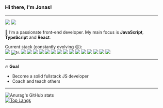 ### Hi there, I'm Jonas!

<hr>

[<img src="https://img.shields.io/static/v1?logo=gmail&label&color=EA4335&message=Jonas Bne&logoColor=white&logoWidth=20">](mailto:JonasBne@gmail.com)
[<img src="https://img.shields.io/static/v1?logo=linkedin&label&color=0A66C2&message=Jonas Bne&logoColor=white&logoWidth=20">](https://www.linkedin.com/in/jonas-boone-09bb41121/)

👋 I’m a passionate front-end developer. My main focus is **JavaScript**, **TypeScript** and **React**.
<br/>

Current stack (constantly evolving 😉):
<br/>
<img src="https://img.shields.io/static/v1?logo=javascript&label&color=F7DF1E&message=JavaScript&logoColor=black&logoWidth=20">
![ts](https://badgen.net/badge/-/TypeScript?icon=typescript&label&labelColor=blue&color=555555)
<img src="https://img.shields.io/static/v1?logo=react&label&color=61DAFB&message=React&logoColor=black&logoWidth=20">
<img src="https://img.shields.io/static/v1?logo=sass&label&color=CC6699&message=SCSS&logoColor=white&logoWidth=20">
<img src="https://img.shields.io/static/v1?logo=css3&label&color=1572B6&message=CSS&logoColor=white&logoWidth=20">
<img src="https://img.shields.io/static/v1?logo=html5&label&color=E34F26&message=HTML&logoColor=white&logoWidth=20">
<img src="https://img.shields.io/static/v1?logo=material-ui&label&color=0081CB&message=Material-UI&logoColor=white&logoWidth=20">
<img src="https://img.shields.io/static/v1?logo=styled-components&label&color=DB7093&message=styled-components&logoColor=white&logoWidth=20">
<img src="https://img.shields.io/static/v1?logo=git&label&color=F05032&message=Git&logoColor=white&logoWidth=20">
<img src="https://img.shields.io/static/v1?logo=npm&label&color=CB3837&message=npm&logoColor=white&logoWidth=20">
<img src="https://img.shields.io/static/v1?logo=yarn&label&color=2C8EBB&message=yarn&logoColor=white&logoWidth=20">
<img src="https://img.shields.io/static/v1?logo=prettier&label&color=F7B93E&message=Prettier&logoColor=white&logoWidth=20">
<img src="https://img.shields.io/static/v1?logo=eslint&label&color=4B32C3&message=ESlint&logoColor=white&logoWidth=20">
<img src="https://img.shields.io/static/v1?logo=testing-library&label&color=E33332&message=Testing Library&logoColor=white&logoWidth=20">
<img src="https://img.shields.io/static/v1?logo=netlify&label&color=00C7B7&message=Netlify&logoColor=white&logoWidth=20">
<img src="https://img.shields.io/static/v1?logo=github&label&color=181717&message=GitHub&logoColor=white&logoWidth=20">
<img src="https://img.shields.io/static/v1?logo=figma&label&color=F24E1E&message=Figma&logoColor=white&logoWidth=20">
<hr>

🔥 **Goal**
- Become a solid fullstack JS developer
- Coach and teach others 

<hr>

![Anurag's GitHub stats](https://github-readme-stats.vercel.app/api?username=JonasBne&show_icons=true)
<br/>
[![Top Langs](https://github-readme-stats.vercel.app/api/top-langs/?username=sebavuye&layout=compact)](https://github.com/anuraghazra/github-readme-stats)

